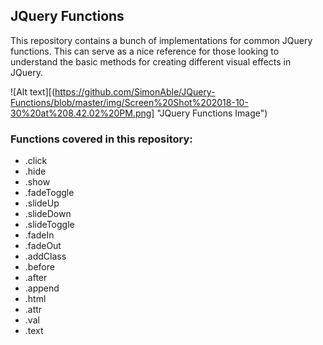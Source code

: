## JQuery Functions

This repository contains a bunch of implementations for common JQuery functions. This can serve as a nice reference for those looking to understand the basic methods for creating different visual effects in JQuery.

![Alt text][(https://github.com/SimonAble/JQuery-Functions/blob/master/img/Screen%20Shot%202018-10-30%20at%208.42.02%20PM.png] "JQuery Functions Image")

### Functions covered in this repository:

- .click
- .hide
- .show
- .fadeToggle
- .slideUp
- .slideDown
- .slideToggle
- .fadeIn
- .fadeOut
- .addClass
- .before
- .after
- .append
- .html
- .attr
- .val
- .text
